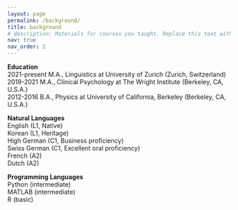 ```yaml
---
layout: page
permalink: /background/
title: background
# description: Materials for courses you taught. Replace this text with your description.
nav: true
nav_order: 2
---
```


<p>
<strong>Education</strong><br>
2021-present M.A., Linguistics at University of Zurich (Zurich, Switzerland)<br>
2019-2021 M.A., Clinical Psychology at The Wright Institute (Berkeley, CA, U.S.A.)<br>
2012-2016 B.A., Physics at University of California, Berkeley (Berkeley, CA, U.S.A.)
</p>

<p>
<strong>Natural Languages</strong><br>
English (L1, Native)<br>
Korean (L1, Heritage)<br>
High German (C1, Business proficiency)<br>
Swiss German (C1, Excellent oral proficiency)<br>
French (A2)<br>
Dutch (A2)
</p>

<p>
<strong>Programming Languages</strong><br>
Python (intermediate)<br>
MATLAB (intermediate)<br>
R (basic)
</p>
